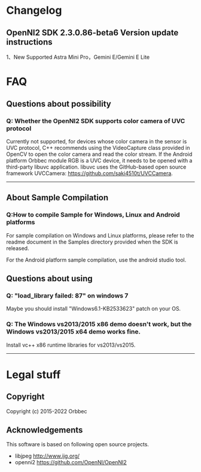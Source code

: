 # Changelog

## OpenNI2  SDK 2.3.0.86-beta6 Version update instructions

1、New Supported Astra Mini Pro，Gemini E/Gemini E Lite

# FAQ

## Questions about possibility

###  Q: Whether the OpenNI2 SDK supports color camera of UVC protocol

Currently not supported, for devices whose color camera in the sensor is UVC protocol, C++ recommends using the VideoCapture class provided in OpenCV to open the color camera and read the color stream. If the Android platform Orbbec module RGB is a UVC device, it needs to be opened with a third-party libuvc application. libuvc uses the GitHub-based open source framework UVCCamera: https://github.com/saki4510t/UVCCamera.

------

## About Sample Compilation

### Q:How to compile Sample for Windows, Linux and Android platforms

For sample compilation on Windows and Linux platforms, please refer to the readme document in the Samples directory provided when the SDK is released.

For the Android platform sample compilation, use the android studio tool.

## Questions about using

###  Q: "load_library failed: 87" on windows 7

Maybe you should install "Windows6.1-KB2533623" patch on your OS.

###  Q: The Windows vs2013/2015 x86 demo doesn't work, but the Windows vs2013/2015 x64 demo works fine.

Install vc++ x86 runtime libraries for vs2013/vs2015.

------


# Legal stuff

## Copyright

Copyright (c) 2015-2022 Orbbec

## Acknowledgements  

This software is based on following open source projects.

- libjpeg http://www.ijg.org/
- openni2 https://github.com/OpenNI/OpenNI2

